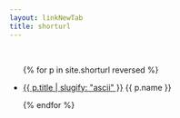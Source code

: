```yaml
---
layout: linkNewTab
title: shorturl
---
```


<br>

<ul>
  {% for p in site.shorturl reversed %}
    <li>
      <p><a href="https://aa.jwint.net/{{ p.title | slugify: "ascii" }}">{{ p.title | slugify: "ascii" }}</a> {{ p.name }} </p>
    </li>
  {% endfor %}
</ul>
